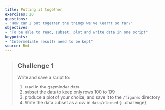 ```yaml
---
title: Putting it together
exercises: 20
questions:
- "How can I put together the things we've learnt so far?"
objectives:
- "To be able to read, subset, plot and write data in one script"
keypoints:
- "Intermediate results need to be kept"
source: Rmd
---
```





> ## Challenge 1
>
> Write and save a script to:
> 1. read in the gapminder data 
> 2. subset the data to keep only rows 100 to 199
> 3. produce a plot of your choice, and save it to the `/figures` directory
> 4. Write the data subset as a csv in `data/cleaned`
{: .challenge}
